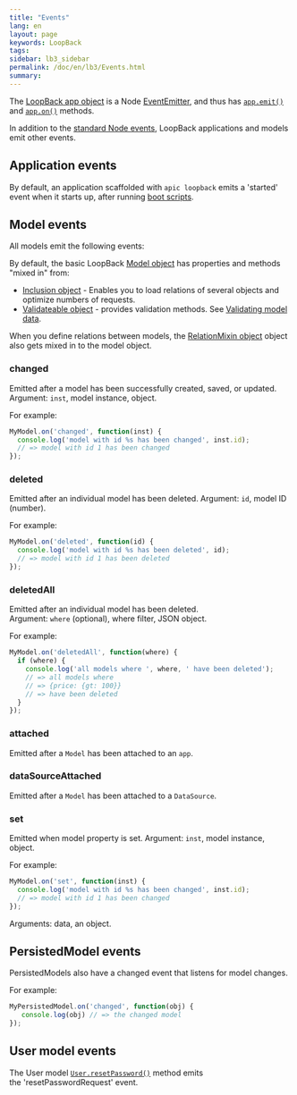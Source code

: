 ```yaml
---
title: "Events"
lang: en
layout: page
keywords: LoopBack
tags:
sidebar: lb3_sidebar
permalink: /doc/en/lb3/Events.html
summary:
---
```


The [LoopBack app object](http://apidocs.strongloop.com/loopback/#var-app-loopback) is a Node
[EventEmitter](https://nodejs.org/api/events.html#events_class_eventemitter), and thus has
[`app.emit()`](https://nodejs.org/api/events.html#events_emitter_emit_eventname_arg1_arg2) and
[`app.on()`](https://nodejs.org/api/events.html#events_emitter_on_eventname_listener) methods.

In addition to the [standard Node events](http://nodejs.org/api/events.html), LoopBack applications and models emit other events.

## Application events

By default, an application scaffolded with `apic loopback` emits a 'started' event when it starts up, after running [boot scripts](Defining-boot-scripts.html).

## Model events

All models emit the following events:

By default, the basic LoopBack [Model object](http://apidocs.strongloop.com/loopback/#model) has properties and methods "mixed in" from:

* [Inclusion object](http://apidocs.strongloop.com/loopback-datasource-juggler/#inclusion) - Enables you to load relations of several objects and optimize numbers of requests.
* [Validateable object](http://apidocs.strongloop.com/loopback-datasource-juggler/#validatable) - provides validation methods.
  See [Validating model data](Validating-model-data.html).

When you define relations between models, the [RelationMixin object](http://apidocs.strongloop.com/loopback-datasource-juggler/#relationmixin) object also gets mixed in to the model object.

### changed

Emitted after a model has been successfully created, saved, or updated. Argument: `inst`, model instance, object.

For example:

```javascript
MyModel.on('changed', function(inst) {
  console.log('model with id %s has been changed', inst.id);
  // => model with id 1 has been changed
});
```

### deleted

Emitted after an individual model has been deleted. Argument: `id`, model ID (number).

For example:

```javascript
MyModel.on('deleted', function(id) {
  console.log('model with id %s has been deleted', id);
  // => model with id 1 has been deleted
});
```

### deletedAll

Emitted after an individual model has been deleted. Argument: `where` (optional), where filter, JSON object.

For example:

```javascript
MyModel.on('deletedAll', function(where) {
  if (where) {
    console.log('all models where ', where, ' have been deleted');
    // => all models where
    // => {price: {gt: 100}}
    // => have been deleted
  }
});
```

### attached

Emitted after a `Model` has been attached to an `app`.

### dataSourceAttached

Emitted after a `Model` has been attached to a `DataSource`.

### set

Emitted when model property is set. Argument: `inst`, model instance, object.

For example:

```javascript
MyModel.on('set', function(inst) {
  console.log('model with id %s has been changed', inst.id);
  // => model with id 1 has been changed
});
```

Arguments: data, an object.

## PersistedModel events

PersistedModels also have a changed event that listens for model changes.

For example:

```javascript
MyPersistedModel.on('changed', function(obj) {
   console.log(obj) // => the changed model
});
```

## User model events

The User model [`User.resetPassword()`](http://apidocs.strongloop.com/loopback/#user-resetpassword) method emits the 'resetPasswordRequest' event.